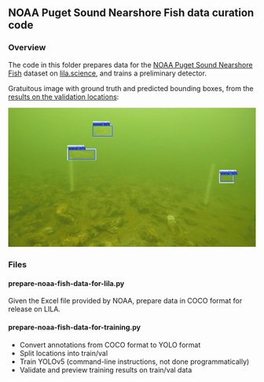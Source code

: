 ## NOAA Puget Sound Nearshore Fish data curation code

### Overview

The code in this folder prepares data for the <a href="https://lila.science/datasets/noaa-puget-sound-nearshore-fish">NOAA Puget Sound Nearshore Fish</a> dataset on <a href="https://lila.science/">lila.science</a>, and trains a preliminary detector.

Gratuitous image with ground truth and predicted bounding boxes, from the <a href="https://lila.science/public/noaa-fish-yolo-results/val-postprocessing/index.html">results on the validation locations</a>:

<img src="sample_result_image.jpg">

### Files

#### prepare-noaa-fish-data-for-lila.py

Given the Excel file provided by NOAA, prepare data in COCO format for release on LILA.

#### prepare-noaa-fish-data-for-training.py

* Convert annotations from COCO format to YOLO format
* Split locations into train/val
* Train YOLOv5 (command-line instructions, not done programmatically)
* Validate and preview training results on train/val data


